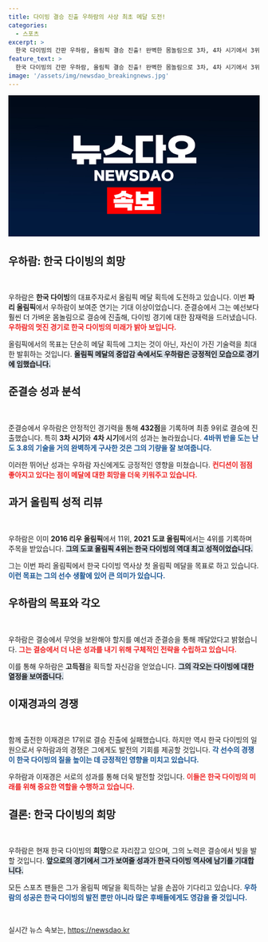 ```yaml
---
title: 다이빙 결승 진출 우하람의 사상 최초 메달 도전!
categories:
  - 스포츠
excerpt: >
  한국 다이빙의 간판 우하람, 올림픽 결승 진출! 완벽한 몸놀림으로 3차, 4차 시기에서 3위 기록. 올림픽 메달에 도전하는 그의 기대감이 고조됩니다.
feature_text: >
  한국 다이빙의 간판 우하람, 올림픽 결승 진출! 완벽한 몸놀림으로 3차, 4차 시기에서 3위 기록. 올림픽 메달에 도전하는 그의 기대감이 고조됩니다.
image: '/assets/img/newsdao_breakingnews.jpg'
---
```


<p><img src="/assets/img/newsdao_breakingnews.jpg" alt="koreaapp 속보" /></p>

<h2 data-ke-size="size26">우하람: 한국 다이빙의 희망</h2>

<p data-ke-size="size16">&nbsp;</p>

<p>우하람은 <b>한국 다이빙</b>의 대표주자로서 올림픽 메달 획득에 도전하고 있습니다. 이번 <b>파리 올림픽</b>에서 우하람이 보여준 연기는 기대 이상이었습니다. 준결승에서 그는 예선보다 훨씬 더 가벼운 몸놀림으로 결승에 진출해, 다이빙 경기에 대한 잠재력을 드러냈습니다. <b><span style="color: #ee2323;">우하람의 멋진 경기로 한국 다이빙의 미래가 밝아 보입니다.</span></b> </p>

<p>올림픽에서의 목표는 단순히 메달 획득에 그치는 것이 아닌, 자신이 가진 기술력을 최대한 발휘하는 것입니다. <b><span style="background-color: #21538527;">올림픽 메달의 중압감 속에서도 우하람은 긍정적인 모습으로 경기에 임했습니다.</span></b> </p>

<h2 data-ke-size="size26">준결승 성과 분석</h2>

<p data-ke-size="size16">&nbsp;</p>

<p>준결승에서 우하람은 안정적인 경기력을 통해 <b>432점</b>을 기록하며 최종 9위로 결승에 진출했습니다. 특히 <b>3차 시기</b>와 <b>4차 시기</b>에서의 성과는 놀라웠습니다. <b><span style="color: #1a5490;">4바퀴 반을 도는 난도 3.8의 기술을 거의 완벽하게 구사한 것은 그의 기량을 잘 보여줍니다.</span></b> </p>

<p>이러한 뛰어난 성과는 우하람 자신에게도 긍정적인 영향을 미쳤습니다. <b><span style="color: #ee2323;">컨디션이 점점 좋아지고 있다는 점이 메달에 대한 희망을 더욱 키워주고 있습니다.</span></b> </p>

<h2 data-ke-size="size26">과거 올림픽 성적 리뷰</h2>

<p data-ke-size="size16">&nbsp;</p>

<p>우하람은 이미 <b>2016 리우 올림픽</b>에서 11위, <b>2021 도쿄 올림픽</b>에서는 4위를 기록하며 주목을 받았습니다. <b><span style="background-color: #21538527;">그의 도쿄 올림픽 4위는 한국 다이빙의 역대 최고 성적이었습니다.</span></b> </p>

<p>그는 이번 파리 올림픽에서 한국 다이빙 역사상 첫 올림픽 메달을 목표로 하고 있습니다. <b><span style="color: #1a5490;">이런 목표는 그의 선수 생활에 있어 큰 의미가 있습니다.</span></b> </p>

<h2 data-ke-size="size26">우하람의 목표와 각오</h2>

<p data-ke-size="size16">&nbsp;</p>

<p>우하람은 결승에서 무엇을 보완해야 할지를 예선과 준결승을 통해 깨달았다고 밝혔습니다. <b><span style="color: #ee2323;">그는 결승에서 더 나은 성과를 내기 위해 구체적인 전략을 수립하고 있습니다.</span></b> </p>

<p>이를 통해 우하람은 <b>고득점</b>을 획득할 자신감을 얻었습니다. <b><span style="background-color: #21538527;">그의 각오는 다이빙에 대한 열정을 보여줍니다.</span></b> </p>

<h2 data-ke-size="size26">이재경과의 경쟁</h2>

<p data-ke-size="size16">&nbsp;</p>

<p>함께 출전한 이재경은 17위로 결승 진출에 실패했습니다. 하지만 역시 한국 다이빙의 일원으로서 우하람과의 경쟁은 그에게도 발전의 기회를 제공할 것입니다. <b><span style="color: #1a5490;">각 선수의 경쟁이 한국 다이빙의 질을 높이는 데 긍정적인 영향을 미치고 있습니다.</span></b> </p>

<p>우하람과 이재경은 서로의 성과를 통해 더욱 발전할 것입니다. <b><span style="color: #ee2323;">이들은 한국 다이빙의 미래를 위해 중요한 역할을 수행하고 있습니다.</span></b> </p>

<h2 data-ke-size="size26">결론: 한국 다이빙의 희망</h2>

<p data-ke-size="size16">&nbsp;</p>

<p>우하람은 현재 한국 다이빙의 <b>희망</b>으로 자리잡고 있으며, 그의 노력은 결승에서 빛을 발할 것입니다. <b><span style="background-color: #21538527;">앞으로의 경기에서 그가 보여줄 성과가 한국 다이빙 역사에 남기를 기대합니다.</span></b> </p>

<p>모든 스포츠 팬들은 그가 올림픽 메달을 획득하는 날을 손꼽아 기다리고 있습니다. <b><span style="color: #1a5490;">우하람의 성공은 한국 다이빙의 발전 뿐만 아니라 많은 후배들에게도 영감을 줄 것입니다.</span></b> </p>

<p data-ke-size="size16">&nbsp;</p>
실시간 뉴스 속보는, <a href="https://newsdao.kr" rel="dofollow">https://newsdao.kr</a>


